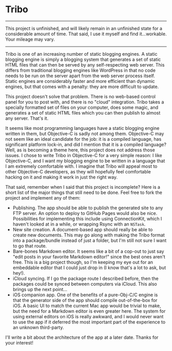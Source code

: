 # Tribo #

-----
This project is unfinished, and will likely remain in an unfinished state for a considerable amount of time. That said, I use it myself and find it...workable. Your mileage may vary.   

-----

Tribo is one of an increasing number of static blogging engines. A static blogging engine is simply a blogging system that generates a set of static HTML files that can then be served by any self-respecting web server. This differs from traditional blogging engines like WordPress in that no code needs to be run on the server apart from the web server process itself. Static engines are considerably faster and more efficient than dynamic engines, but that comes with a penalty: they are more difficult to update.  

This project doesn't solve that problem. There is no web-based control panel for you to post with, and there is no "cloud" integration. Tribo takes a specially formatted set of files on your computer, does some magic, and generates a set of static HTML files which you can then publish to almost any server. That's it.  

It seems like most programming languages have a static blogging engine written in them, but Objective-C is sadly not among them. Objective-C may not seem like an ideal candidate for the job: it is a compiled language, has significant platform lock-in, and did I mention that it is a compiled language? Well, as is becoming a theme here, this project does not address those issues. I chose to write Tribo in Objective-C for a very simple reason: I like Objective-C, and I want my blogging engine to be written in a language that I am extremely comfortable with. I imagine that Tribo will appeal most to other Objective-C developers, as they will hopefully feel comfortable hacking on it and making it work in just the right way.  

That said, remember when I said that this project is incomplete? Here is a short list of the major things that still need to be done. Feel free to fork the project and implement any of them:

- Publishing. The app should be able to publish the generated site to any FTP server. An option to deploy to GitHub Pages would also be nice. Possibilities for implementing this include using ConnectionKit, which I haven't looked at in a while, or wrapping Rsync with an `NSTask`.
- New site creation. A document-based app should really be able to create new documents. This may go along with making the Tribo format into a package/bundle instead of just a folder, but I'm still not sure I want to go that route.
- Bare-bones Markdown editor. It seems like a bit of a cop-out to just say "edit posts in your favorite Markdown editor!" since the best ones aren't free. This is a big project though, so I'm keeping my eye out for an embeddable editor that I could just drop in (I know that's a lot to ask, but hey!).
- iCloud syncing. If I go the package route I described before, then the packages could be synced between computers via iCloud. This also brings up the next point...
- iOS companion app. One of the benefits of a pure-Obj-C/C engine is that the generator side of the app should compile out-of-the-box for iOS. A basic UI to match the current Mac app would be trivial to make, but the need for a Markdown editor is even greater here. The system for using external editors on iOS is really awkward, and I would never want to use the app if it deferred the most important part of the experience to an unknown third-party.


I'll write a bit about the architecture of the app at a later date. Thanks for your interest!